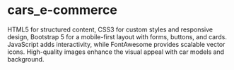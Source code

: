 # cars_e-commerce
HTML5 for structured content, CSS3 for custom styles and responsive design, Bootstrap 5 for a mobile-first layout with forms, buttons, and cards. JavaScript adds interactivity, while FontAwesome provides scalable vector icons. High-quality images enhance the visual appeal with car models and background.
